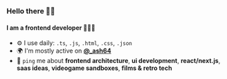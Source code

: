 ### Hello there 🖐🏼

#### I am a frontend developer 🧑🏼‍💻

- ⚙️ I use daily: `.ts`, `.js`, `.html`, `.css`, `.json`
- 🌍 I'm mostly active on **[@_ash64](https://twitter.com/_ash64)**
- 💬 `ping` me about **frontend architecture**, **ui development**, **react/next.js**, **saas ideas**, **videogame sandboxes**, **films & retro tech**
